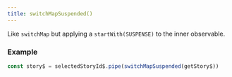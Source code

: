```yaml
---
title: switchMapSuspended()
---
```


Like `switchMap` but applying a `startWith(SUSPENSE)` to the inner observable.

### Example

```ts
const story$ = selectedStoryId$.pipe(switchMapSuspended(getStory$))
```